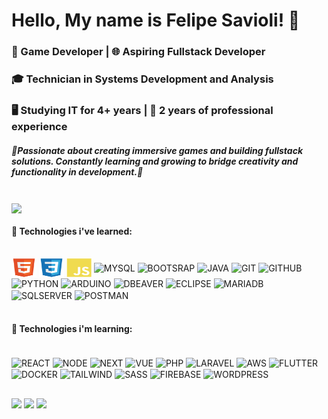 # Hello, My name is Felipe Savioli! 👋
### 👾 Game Developer | 🌐 Aspiring Fullstack Developer
### 🎓 Technician in Systems Development and Analysis 
### 🖥️ Studying IT for 4+ years | 💼 2 years of professional experience  

##### 🚀Passionate about creating immersive games and building fullstack solutions. Constantly learning and growing to bridge creativity and functionality in development.🚀

<br>

<div style="display: inline-block;box-sizing:border-box;">
<a href="https://github.com/Felipe-AVS/github-readme-stats">
  <img   align="center" src="https://github-readme-stats.vercel.app/api?username=Felipe-AVS&show_icons=true&theme=synthwave&rank_icon=github" />
</a>
</div>

<br>

<div style="display: inline_block">
  <h4>📝 Technologies i've learned:</h4><br/>
  <img align="center" alt="HTML5" height="30" width="40" src="https://raw.githubusercontent.com/devicons/devicon/master/icons/html5/html5-original.svg">
  <img align="center" alt="CSS3" height="30" width="40" src="https://raw.githubusercontent.com/devicons/devicon/master/icons/css3/css3-original.svg">
  <img align="center" alt="JAVASCRIPT" height="30" width="40" src="https://raw.githubusercontent.com/devicons/devicon/master/icons/javascript/javascript-plain.svg">
  <img align="center" alt="MYSQL" height="30" width="40" src="https://cdn.jsdelivr.net/gh/devicons/devicon@latest/icons/mysql/mysql-original.svg">
  <img align="center" alt="BOOTSRAP" height="30" width="40" src="https://cdn.jsdelivr.net/gh/devicons/devicon@latest/icons/bootstrap/bootstrap-original.svg" />
  <img align="center" alt="JAVA" height="30" width="40" src="https://cdn.jsdelivr.net/gh/devicons/devicon@latest/icons/java/java-original-wordmark.svg" />
  <img align="center" alt="GIT" height="30" width="40" src="https://cdn.jsdelivr.net/gh/devicons/devicon@latest/icons/git/git-original.svg" />
  <img align="center" alt="GITHUB" height="30" width="40" src="https://cdn.jsdelivr.net/gh/devicons/devicon@latest/icons/github/github-original.svg" />
  <img align="center" alt="PYTHON" height="30" width="40" src="https://cdn.jsdelivr.net/gh/devicons/devicon@latest/icons/python/python-original-wordmark.svg" />
  <img align="center" alt="ARDUINO" height="30" width="40" src="https://cdn.jsdelivr.net/gh/devicons/devicon@latest/icons/arduino/arduino-original-wordmark.svg" />
  <img align="center" alt="DBEAVER" height="30" width="40" src="https://cdn.jsdelivr.net/gh/devicons/devicon@latest/icons/dbeaver/dbeaver-original.svg" />
  <img  align="center" alt="ECLIPSE" height="30" width="40"src="https://cdn.jsdelivr.net/gh/devicons/devicon@latest/icons/eclipse/eclipse-original.svg" />
  <img align="center" alt="MARIADB" height="30" width="40" src="https://cdn.jsdelivr.net/gh/devicons/devicon@latest/icons/mariadb/mariadb-original.svg" />
  <img align="center" alt="SQLSERVER" height="30" width="40" src="https://cdn.jsdelivr.net/gh/devicons/devicon@latest/icons/microsoftsqlserver/microsoftsqlserver-original.svg" />
  <img align="center" alt="POSTMAN" height="30" width="40" src="https://cdn.jsdelivr.net/gh/devicons/devicon@latest/icons/postman/postman-original.svg" />
</div>
<div style="display: inline_block">
  <br>
<h4>📖 Technologies i'm learning:</h4><br/>
  <img align="center" alt="REACT" height="30" width="40"  src="https://cdn.jsdelivr.net/gh/devicons/devicon@latest/icons/react/react-original.svg" />
  <img align="center" alt="NODE" height="30" width="40"  src="https://cdn.jsdelivr.net/gh/devicons/devicon@latest/icons/nodejs/nodejs-original.svg" />
  <img align="center" alt="NEXT" height="30" width="40"  src="https://cdn.jsdelivr.net/gh/devicons/devicon@latest/icons/nextjs/nextjs-original.svg" />
  <img align="center" alt="VUE" height="30" width="40"  src="https://cdn.jsdelivr.net/gh/devicons/devicon@latest/icons/vuejs/vuejs-original.svg" />
  <img align="center" alt="PHP" height="30" width="40"  src="https://cdn.jsdelivr.net/gh/devicons/devicon@latest/icons/php/php-original.svg" />   
  <img align="center" alt="LARAVEL" height="30" width="40"  src="https://cdn.jsdelivr.net/gh/devicons/devicon@latest/icons/laravel/laravel-original.svg" />
  <img align="center" alt="AWS" height="30" width="40"  src="https://cdn.jsdelivr.net/gh/devicons/devicon@latest/icons/amazonwebservices/amazonwebservices-original-wordmark.svg" />
  <img align="center" alt="FLUTTER" height="30" width="40"  src="https://cdn.jsdelivr.net/gh/devicons/devicon@latest/icons/flutter/flutter-original.svg" />       
  <img align="center" alt="DOCKER" height="30" width="40"  src="https://cdn.jsdelivr.net/gh/devicons/devicon@latest/icons/docker/docker-original.svg" />
  <img align="center" alt="TAILWIND" height="30" width="40"  src="https://cdn.jsdelivr.net/gh/devicons/devicon@latest/icons/tailwindcss/tailwindcss-original.svg" />
  <img align="center" alt="SASS" height="30" width="40"  src="https://cdn.jsdelivr.net/gh/devicons/devicon@latest/icons/sass/sass-original.svg" />
  <img align="center" alt="FIREBASE" height="30" width="40"  src="https://cdn.jsdelivr.net/gh/devicons/devicon@latest/icons/firebase/firebase-original.svg" />
  <img align="center" alt="WORDPRESS" height="30" width="40" src="https://cdn.jsdelivr.net/gh/devicons/devicon@latest/icons/wordpress/wordpress-plain.svg" />        
</div>

  ##
 
<div> 
  <a href="https://www.linkedin.com/in/felipe-augusto-v-savioli-423a66218" target="_blank"><img src="https://img.shields.io/badge/-LinkedIn-%230077B5?style=for-the-badge&logo=linkedin&logoColor=white" target="_blank"></a> 
  <a href="mailto:fesavi.negocios@gmail.com"><img src="https://img.shields.io/badge/Gmail-D14836?style=for-the-badge&logo=gmail&logoColor=white"></a>
  <img height=45 src="http://ForTheBadge.com/images/badges/built-with-love.svg">
</div>
